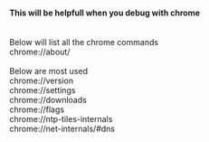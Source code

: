 #### This will be helpfull when you debug with chrome 
\
Below will list all the chrome commands \
chrome://about/
\
\
Below are most used \
chrome://version \
chrome://settings \
chrome://downloads \
chrome://flags \
chrome://ntp-tiles-internals \
chrome://net-internals/#dns

